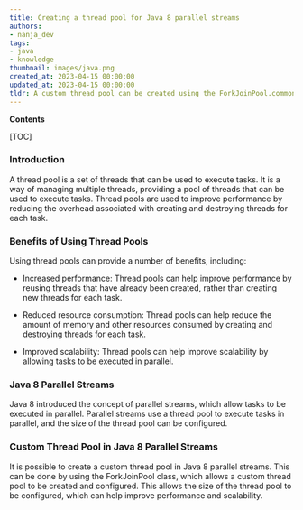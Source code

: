 ```yaml
---
title: Creating a thread pool for Java 8 parallel streams
authors:
- nanja_dev
tags:
- java
- knowledge
thumbnail: images/java.png
created_at: 2023-04-15 00:00:00
updated_at: 2023-04-15 00:00:00
tldr: A custom thread pool can be created using the ForkJoinPool.commonPool() method in a Java 8 parallel stream.
---
```


**Contents**

[TOC]

### Introduction

A thread pool is a set of threads that can be used to execute tasks. It is a way of managing multiple threads, providing a pool of threads that can be used to execute tasks. Thread pools are used to improve performance by reducing the overhead associated with creating and destroying threads for each task.

### Benefits of Using Thread Pools

Using thread pools can provide a number of benefits, including:

- Increased performance: Thread pools can help improve performance by reusing threads that have already been created, rather than creating new threads for each task.

- Reduced resource consumption: Thread pools can help reduce the amount of memory and other resources consumed by creating and destroying threads for each task.

- Improved scalability: Thread pools can help improve scalability by allowing tasks to be executed in parallel.

### Java 8 Parallel Streams

Java 8 introduced the concept of parallel streams, which allow tasks to be executed in parallel. Parallel streams use a thread pool to execute tasks in parallel, and the size of the thread pool can be configured.

### Custom Thread Pool in Java 8 Parallel Streams

It is possible to create a custom thread pool in Java 8 parallel streams. This can be done by using the ForkJoinPool class, which allows a custom thread pool to be created and configured. This allows the size of the thread pool to be configured, which can help improve performance and scalability.
